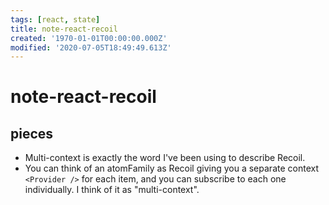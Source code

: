 ```yaml
---
tags: [react, state]
title: note-react-recoil
created: '1970-01-01T00:00:00.000Z'
modified: '2020-07-05T18:49:49.613Z'
---
```


# note-react-recoil

## pieces
- Multi-context is exactly the word I've been using to describe Recoil. 
- You can think of an atomFamily as Recoil giving you a separate context `<Provider />` for each item, and you can subscribe to each one individually. I think of it as "multi-context".
